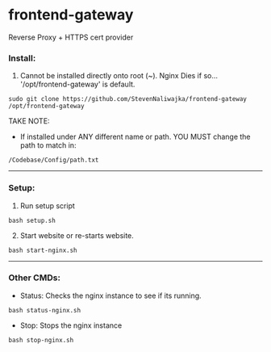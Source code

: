 # frontend-gateway
Reverse Proxy + HTTPS cert provider

### Install:
1) Cannot be installed directly onto root (~). Nginx Dies if so...   
'/opt/frontend-gateway' is default.  

```angular2html
sudo git clone https://github.com/StevenNaliwajka/frontend-gateway /opt/frontend-gateway
```
TAKE NOTE: 
- If installed under ANY different name or path. YOU MUST change the path to match in:
```angular2html
/Codebase/Config/path.txt
```

-----
### Setup:
1) Run setup script
```angular2html
bash setup.sh
```

2) Start website or re-starts website.
```angular2html
bash start-nginx.sh
```
----

### Other CMDs:
- Status: Checks the nginx instance to see if its running.
```angular2html
bash status-nginx.sh
```
- Stop: Stops the nginx instance
```angular2html
bash stop-nginx.sh
```